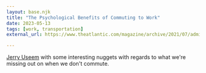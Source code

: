 ```yaml
---
layout: base.njk
title: "The Psychological Benefits of Commuting to Work"
date: 2023-05-13
tags: [work, transportation]
external_url: https://www.theatlantic.com/magazine/archive/2021/07/admit-it-you-miss-your-commute/619007/?ref=daniel.pizza

---
```


[Jerry Useem](https://www.theatlantic.com/author/jerry-useem/?ref=daniel.pizza "Jerry Useem's profile on The Atlantic") with some interesting nuggets with regards to what we're missing out on when we don't commute.
